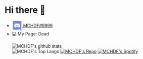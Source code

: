 # Hi there 👋

- [<img src="https://raw.githubusercontent.com/MCHDF/MCHDF/main/discord.png" width="32" height="32" align="center"> MCHDF#9999](https://discord.com)<br>
- 💻 My Page: Dead<br><br>
![MCHDF's github stats](https://github-readme-stats.vercel.app/api?username=MCHDF&title_color=fff&text_color=9f9f9f&bg_color=151515&show_icons=true&icon_color=fab1ff)<br>
![MCHDF's Top Langs](https://github-readme-stats.vercel.app/api/top-langs/?username=MCHDF&title_color=fff&icon_color=f9f9f9&text_color=9f9f9f&bg_color=151515)
[![MCHDF's Repo](https://github-readme-stats.vercel.app/api/pin?username=MCHDF&repo=MCBOT&title_color=fff&icon_color=f9f9f9&text_color=9f9f9f&bg_color=151515)](https://github.com/MCHDF/MCBOT)
[![MCHDF's Spotify](https://spotify-github-profile.vercel.app/api/view?uid=31qkk6nducszneyep4aymv5w5clu&cover_image=true&theme=novatorem)](https://spotify-github-profile.vercel.app/api/view?uid=31qkk6nducszneyep4aymv5w5clu&redirect=true)

